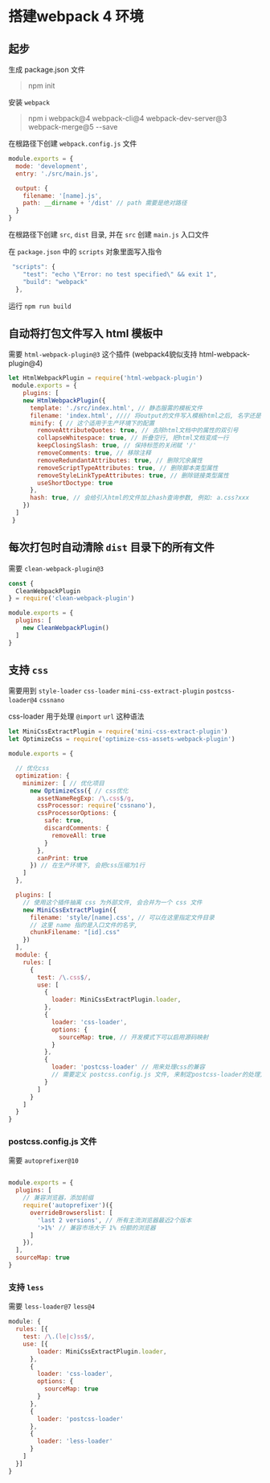 
# 搭建webpack 4 环境

## 起步

生成 package.json 文件
> npm init

安装 `webpack`
> npm i webpack@4 webpack-cli@4 webpack-dev-server@3 webpack-merge@5 --save

在根路径下创建 `webpack.config.js` 文件
```javaScript
module.exports = {
  mode: 'development',
  entry: './src/main.js',

  output: {
    filename: '[name].js',
    path: __dirname + '/dist' // path 需要是绝对路径
  }
}
```

在根路径下创建 `src`, `dist` 目录, 并在 `src` 创建 `main.js` 入口文件

在 `package.json` 中的 `scripts` 对象里面写入指令
```javaScript
 "scripts": {
    "test": "echo \"Error: no test specified\" && exit 1",
    "build": "webpack"
  },
```

运行 `npm run build`

## 自动将打包文件写入 html 模板中

需要 `html-webpack-plugin@3` 这个插件 (webpack4貌似支持 html-webpack-plugin@4)

```javaScript
let HtmlWebpackPlugin = require('html-webpack-plugin')
 module.exports = {
    plugins: [
    new HtmlWebpackPlugin({
      template: './src/index.html', // 静态服雾的模板文件
      filename: 'index.html', //// 将output的文件写入模板html之后, 名字还是叫index.html
      minify: { // 这个适用于生产环境下的配置
        removeAttributeQuotes: true, // 去除html文档中的属性的双引号
        collapseWhitespace: true, // 折叠空行, 把html文档变成一行
        keepClosingSlash: true, // 保持标签的关闭赋 '/'
        removeComments: true, // 移除注释
        removeRedundantAttributes: true, // 删除冗余属性
        removeScriptTypeAttributes: true, // 删除脚本类型属性
        removeStyleLinkTypeAttributes: true, // 删除链接类型属性
        useShortDoctype: true
      },
      hash: true, // 会给引入html的文件加上hash查询参数, 例如: a.css?xxx
    })
  ]
 }
```

## 每次打包时自动清除 `dist` 目录下的所有文件

需要 `clean-webpack-plugin@3`
```javaScript
const {
  CleanWebpackPlugin
} = require('clean-webpack-plugin')

module.exports = {
  plugins: [
    new CleanWebpackPlugin()
  ]
}
```

## 支持 `css`

需要用到 `style-loader` `css-loader` `mini-css-extract-plugin` `postcss-loader@4` `cssnano`

css-loader 用于处理 `@import` `url` 这种语法

```javaScript
let MiniCssExtractPlugin = require('mini-css-extract-plugin')
let OptimizeCss = require('optimize-css-assets-webpack-plugin')

module.exports = {

  // 优化css
  optimization: {
    minimizer: [ // 优化项目
      new OptimizeCss({ // css优化
        assetNameRegExp: /\.css$/g,
        cssProcessor: require('cssnano'),
        cssProcessorOptions: {
          safe: true,
          discardComments: {
            removeAll: true
          }
        },
        canPrint: true
      }) // 在生产环境下, 会把css压缩为1行
    ]
  },

  plugins: [
    // 使用这个插件抽离 css 为外部文件, 会合并为一个 css 文件
    new MiniCssExtractPlugin({
      filename: 'style/[name].css', // 可以在这里指定文件目录
      // 这里 name 指的是入口文件的名字,
      chunkFilename: "[id].css"
    })
  ],
  module: {
    rules: [
      {
        test: /\.css$/,
        use: [
          {
            loader: MiniCssExtractPlugin.loader,
          },
          {
            loader: 'css-loader',
            options: {
              sourceMap: true, // 开发模式下可以启用源码映射
            }
          },
          {
            loader: 'postcss-loader' // 用来处理css的兼容
            // 需要定义 postcss.config.js 文件, 来制定postcss-loader的处理方式
          }
        ]
      }
    ]
  }
}

```

### postcss.config.js 文件

需要 `autoprefixer@10`

```javaScript

module.exports = {
  plugins: [
    // 兼容浏览器，添加前缀
    require('autoprefixer')({
      overrideBrowserslist: [
        'last 2 versions', // 所有主流浏览器最近2个版本
        '>1%' // 兼容市场大于 1% 份额的浏览器
      ]
    }),
  ],
  sourceMap: true
}

```

### 支持 `less`

需要 `less-loader@7` `less@4`

```javaScript
module: {
  rules: [{
    test: /\.(le|c)ss$/,
    use: [{
        loader: MiniCssExtractPlugin.loader,
      },
      {
        loader: 'css-loader',
        options: {
          sourceMap: true
        }
      },
      {
        loader: 'postcss-loader'
      },
      {
        loader: 'less-loader'
      }
    ]
  }]
}
```

## 





